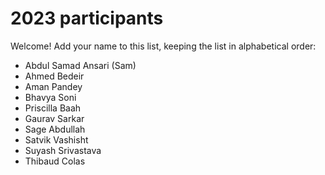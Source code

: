 # 2023 participants

Welcome! Add your name to this list, keeping the list in alphabetical order:

- Abdul Samad Ansari (Sam)
- Ahmed Bedeir
- Aman Pandey
- Bhavya Soni
- Priscilla Baah
- Gaurav Sarkar
- Sage Abdullah
- Satvik Vashisht
- Suyash Srivastava
- Thibaud Colas
